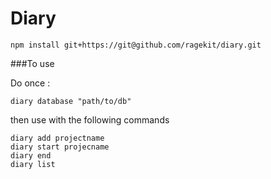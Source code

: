 Diary
======

```
npm install git+https://git@github.com/ragekit/diary.git
```

###To use

Do once :

```
diary database "path/to/db"

```
then use with the following commands

```
diary add projectname
diary start projecname
diary end
diary list
```
